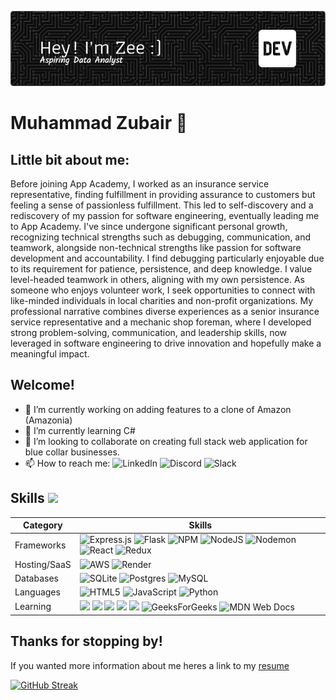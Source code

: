 ![Header](./github-header-image.png)

# Muhammad Zubair 👋


## Little bit about me:


Before joining App Academy, I worked as an insurance service representative, finding fulfillment in providing assurance to customers but feeling a sense of passionless fulfillment. This led to self-discovery and a rediscovery of my passion for software engineering, eventually leading me to App Academy. I've since undergone significant personal growth, recognizing technical strengths such as debugging, communication, and teamwork, alongside non-technical strengths like passion for software development and accountability. I find debugging particularly enjoyable due to its requirement for patience, persistence, and deep knowledge. I value level-headed teamwork in others, aligning with my own persistence. As someone who enjoys volunteer work, I seek opportunities to connect with like-minded individuals in local charities and non-profit organizations. My professional narrative combines diverse experiences as a senior insurance service representative and a mechanic shop foreman, where I developed strong problem-solving, communication, and leadership skills, now leveraged in software engineering to drive innovation and hopefully make a meaningful impact.                                                                                                                                                                                                                                                   
## Welcome! 

- 🔭 I’m currently working on adding features to a clone of Amazon (Amazonia)
- 🌱 I’m currently learning C#
- 👯 I’m looking to collaborate on creating full stack web application for blue collar businesses.
- 📫 How to reach me: ![LinkedIn](https://img.shields.io/badge/linkedin-%230077B5.svg?style=for-the-badge&logo=linkedin&logoColor=white) ![Discord](https://img.shields.io/badge/Discord-%235865F2.svg?style=for-the-badge&logo=discord&logoColor=white) ![Slack](https://img.shields.io/badge/Slack-4A154B?style=for-the-badge&logo=slack&logoColor=white)


## Skills <img src='https://user-images.githubusercontent.com/74038190/206662607-d9e7591e-bbf9-42f9-9386-29efc927bc16.gif' width="40"> 
| Category        | Skills        |
|-----------------|---------------|
| Frameworks| ![Express.js](https://img.shields.io/badge/express.js-%23404d59.svg?style=for-the-badge&logo=express&logoColor=%2361DAFB) ![Flask](https://img.shields.io/badge/flask-%23000.svg?style=for-the-badge&logo=flask&logoColor=white) ![NPM](https://img.shields.io/badge/NPM-%23CB3837.svg?style=for-the-badge&logo=npm&logoColor=white) ![NodeJS](https://img.shields.io/badge/node.js-6DA55F?style=for-the-badge&logo=node.js&logoColor=white) ![Nodemon](https://img.shields.io/badge/NODEMON-%23323330.svg?style=for-the-badge&logo=nodemon&logoColor=%BBDEAD) ![React](https://img.shields.io/badge/react-%2320232a.svg?style=for-the-badge&logo=react&logoColor=%2361DAFB) ![Redux](https://img.shields.io/badge/redux-%23593d88.svg?style=for-the-badge&logo=redux&logoColor=white)
| Hosting/SaaS | ![AWS](https://img.shields.io/badge/AWS-%23FF9900.svg?style=for-the-badge&logo=amazon-aws&logoColor=white) ![Render](https://img.shields.io/badge/Render-%46E3B7.svg?style=for-the-badge&logo=render&logoColor=white)
| Databases | 	![SQLite](https://img.shields.io/badge/sqlite-%2307405e.svg?style=for-the-badge&logo=sqlite&logoColor=white) ![Postgres](https://img.shields.io/badge/postgres-%23316192.svg?style=for-the-badge&logo=postgresql&logoColor=white) ![MySQL](https://img.shields.io/badge/mysql-%2300f.svg?style=for-the-badge&logo=mysql&logoColor=white) |
| Languages | ![HTML5](https://img.shields.io/badge/html5-%23E34F26.svg?style=for-the-badge&logo=html5&logoColor=white) ![JavaScript](https://img.shields.io/badge/javascript-%23323330.svg?style=for-the-badge&logo=javascript&logoColor=%23F7DF1E) ![Python](https://img.shields.io/badge/python-3670A0?style=for-the-badge&logo=python&logoColor=ffdd54)
| Learning | <a href="https://www.coursera.org/user/69e4ae79233b116200019fb3f9111083"><img src="https://img.shields.io/badge/Coursera-0056D2?style=for-the-badge&logo=Coursera&logoColor=white" /></a> <img src="https://img.shields.io/badge/scrimba-2B283A?style=for-the-badge&logo=scrimba&logoColor=white" /> <img src="https://img.shields.io/badge/freecodecamp-27273D?style=for-the-badge&logo=freecodecamp&logoColor=white" /> <img src="https://img.shields.io/badge/Udemy-EC5252?style=for-the-badge&logo=Udemy&logoColor=white" /> <img src="https://img.shields.io/badge/Udacity-02B3E4?style=for-the-badge&logo=udacity&logoColor=white" /> ![GeeksForGeeks](https://img.shields.io/badge/GeeksforGeeks-gray?style=for-the-badge&logo=geeksforgeeks&logoColor=35914c) ![MDN Web Docs](https://img.shields.io/badge/MDN_Web_Docs-black?style=for-the-badge&logo=mdnwebdocs&logoColor=white)  |



## Thanks for stopping by!
If you wanted more information about me heres a link to my [resume](https://docs.google.com/document/d/1gRw5rrvjT5uUdQZOy0kycEEgC_ewIrvo-8PZG4x3O9M/edit)


<a href="https://git.io/streak-stats"><img src="https://github-readme-streak-stats.herokuapp.com?user=mzubair4193&theme=onedark&border_radius=17.2&exclude_days=Sun" alt="GitHub Streak" /></a>





<!--
**mzubair4193/mzubair4193** is a ✨ _special_ ✨ repository because its `README.md` (this file) appears on your GitHub profile.

Here are some ideas to get you started:


-->
